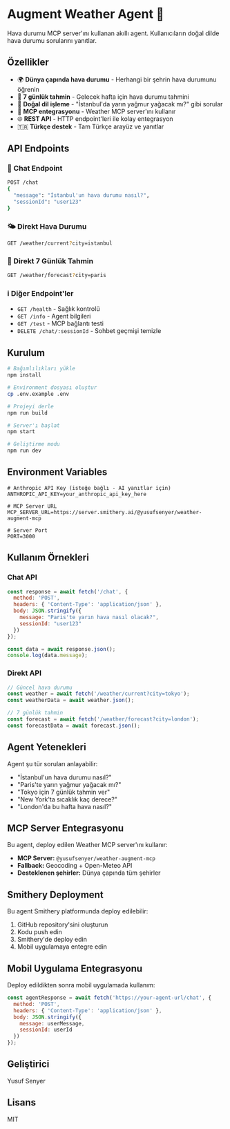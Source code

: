 # Augment Weather Agent 🤖

Hava durumu MCP server'ını kullanan akıllı agent. Kullanıcıların doğal dilde hava durumu sorularını yanıtlar.

## Özellikler

- 🌍 **Dünya çapında hava durumu** - Herhangi bir şehrin hava durumunu öğrenin
- 📅 **7 günlük tahmin** - Gelecek hafta için hava durumu tahmini
- 🤖 **Doğal dil işleme** - "İstanbul'da yarın yağmur yağacak mı?" gibi sorular
- 🔄 **MCP entegrasyonu** - Weather MCP server'ını kullanır
- 🌐 **REST API** - HTTP endpoint'leri ile kolay entegrasyon
- 🇹🇷 **Türkçe destek** - Tam Türkçe arayüz ve yanıtlar

## API Endpoints

### 💬 Chat Endpoint
```bash
POST /chat
{
  "message": "İstanbul'un hava durumu nasıl?",
  "sessionId": "user123"
}
```

### 🌤️ Direkt Hava Durumu
```bash
GET /weather/current?city=istanbul
```

### 📅 Direkt 7 Günlük Tahmin
```bash
GET /weather/forecast?city=paris
```

### ℹ️ Diğer Endpoint'ler
- `GET /health` - Sağlık kontrolü
- `GET /info` - Agent bilgileri
- `GET /test` - MCP bağlantı testi
- `DELETE /chat/:sessionId` - Sohbet geçmişi temizle

## Kurulum

```bash
# Bağımlılıkları yükle
npm install

# Environment dosyası oluştur
cp .env.example .env

# Projeyi derle
npm run build

# Server'ı başlat
npm start

# Geliştirme modu
npm run dev
```

## Environment Variables

```env
# Anthropic API Key (isteğe bağlı - AI yanıtlar için)
ANTHROPIC_API_KEY=your_anthropic_api_key_here

# MCP Server URL
MCP_SERVER_URL=https://server.smithery.ai/@yusufsenyer/weather-augment-mcp

# Server Port
PORT=3000
```

## Kullanım Örnekleri

### Chat API
```javascript
const response = await fetch('/chat', {
  method: 'POST',
  headers: { 'Content-Type': 'application/json' },
  body: JSON.stringify({
    message: "Paris'te yarın hava nasıl olacak?",
    sessionId: "user123"
  })
});

const data = await response.json();
console.log(data.message);
```

### Direkt API
```javascript
// Güncel hava durumu
const weather = await fetch('/weather/current?city=tokyo');
const weatherData = await weather.json();

// 7 günlük tahmin
const forecast = await fetch('/weather/forecast?city=london');
const forecastData = await forecast.json();
```

## Agent Yetenekleri

Agent şu tür soruları anlayabilir:

- "İstanbul'un hava durumu nasıl?"
- "Paris'te yarın yağmur yağacak mı?"
- "Tokyo için 7 günlük tahmin ver"
- "New York'ta sıcaklık kaç derece?"
- "London'da bu hafta hava nasıl?"

## MCP Server Entegrasyonu

Bu agent, deploy edilen Weather MCP server'ını kullanır:
- **MCP Server:** `@yusufsenyer/weather-augment-mcp`
- **Fallback:** Geocoding + Open-Meteo API
- **Desteklenen şehirler:** Dünya çapında tüm şehirler

## Smithery Deployment

Bu agent Smithery platformunda deploy edilebilir:

1. GitHub repository'sini oluşturun
2. Kodu push edin
3. Smithery'de deploy edin
4. Mobil uygulamaya entegre edin

## Mobil Uygulama Entegrasyonu

Deploy edildikten sonra mobil uygulamada kullanım:

```javascript
const agentResponse = await fetch('https://your-agent-url/chat', {
  method: 'POST',
  headers: { 'Content-Type': 'application/json' },
  body: JSON.stringify({
    message: userMessage,
    sessionId: userId
  })
});
```

## Geliştirici

Yusuf Senyer

## Lisans

MIT
